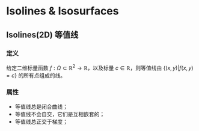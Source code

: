 # Isolines & Isosurfaces

## Isolines(2D) 等值线

### 定义

给定二维标量函数 $f:\Omega \subset \mathbb{R}^2\to\mathbb{R}$，以及标量 $c\in \mathbb{R}$，则等值线由 $\lbrace {(x,y)|f(x,y)=c}\rbrace$ 的所有点组成的线。 

### 属性

- 等值线总是闭合曲线；
- 等值线不会自交，它们是互相嵌套的；
- 等值线总正交于梯度；

